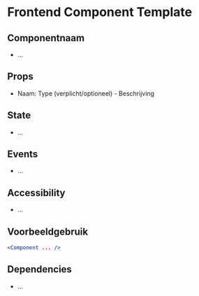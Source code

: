 # Frontend Component Template

## Componentnaam
- ...

## Props
- Naam: Type (verplicht/optioneel) - Beschrijving

## State
- ...

## Events
- ...

## Accessibility
- ...

## Voorbeeldgebruik
```jsx
<Component ... />
```

## Dependencies
- ...
